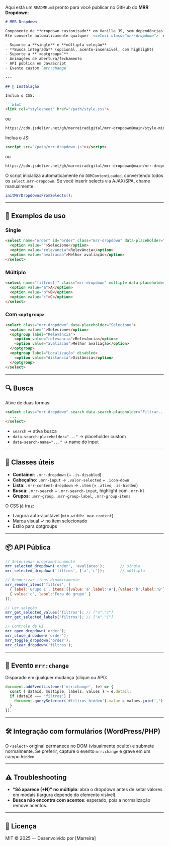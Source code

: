 Aqui está um `README.md` pronto para você publicar no GitHub do **MRR Dropdown**:

````markdown
# MRR Dropdown

Componente de **dropdown customizado** em Vanilla JS, sem dependências externas.  
Ele converte automaticamente qualquer `<select class="mrr-dropdown">` em um dropdown com:

- Suporte a **single** e **múltipla seleção**
- **Busca integrada** (opcional, acento-insensível, com highlight)
- Suporte a **`<optgroup>`**
- Animações de abertura/fechamento
- API pública em JavaScript
- Evento custom `mrr:change`

---

## 🚀 Instalação

Inclua o CSS:

```html
<link rel="stylesheet" href="/path/style.css">
````
ou
```html
https://cdn.jsdelivr.net/gh/marreiradigital/mrr-dropdown@main/style-min.css
````

Inclua o JS:

```html
<script src="/path/mrr-dropdown.js"></script>
```
ou
```html
https://cdn.jsdelivr.net/gh/marreiradigital/mrr-dropdown@main/mrr-dropdown-min.js
```

O script inicializa automaticamente no `DOMContentLoaded`, convertendo todos os `select.mrr-dropdown`.
Se você inserir selects via AJAX/SPA, chame manualmente:

```js
initMrrDropdownsFromSelects();
```

---

## 📄 Exemplos de uso

### Single

```html
<select name="order" id="order" class="mrr-dropdown" data-placeholder="Selecione">
  <option value="">Selecione</option>
  <option value="relevancia">Relevância</option>
  <option value="avaliacao">Melhor avaliação</option>
</select>
```

### Múltiplo

```html
<select name="filtros[]" class="mrr-dropdown" multiple data-placeholder="Selecione filtros">
  <option value="a">A</option>
  <option value="b">B</option>
  <option value="c">C</option>
</select>
```

### Com `<optgroup>`

```html
<select class="mrr-dropdown" data-placeholder="Selecione">
  <option value="">Selecione</option>
  <optgroup label="Relevância">
    <option value="relevancia">Relevância</option>
    <option value="avaliacao">Melhor avaliação</option>
  </optgroup>
  <optgroup label="Localização" disabled>
    <option value="distancia">Distância</option>
  </optgroup>
</select>
```

---

## 🔍 Busca

Ative de duas formas:

```html
<select class="mrr-dropdown" search data-search-placeholder="Filtrar..." data-search-name="busca_order">
  ...
</select>
```

* `search` → ativa busca
* `data-search-placeholder="..."` → placeholder custom
* `data-search-name="..."` → name do input

---

## 🎨 Classes úteis

* **Container**: `.mrr-dropdown` (+ `.is-disabled`)
* **Cabeçalho**: `.mrr-input` → `.valor-selected` + `.icon-down`
* **Lista**: `.mrr-content-dropdown` → `.item` (+ `.ativo`, `.is-hidden`)
* **Busca**: `.mrr-search` + `.mrr-search-input`, highlight com `.mrr-hl`
* **Grupos**: `.mrr-group`, `.mrr-group-label`, `.mrr-group-items`

O CSS já traz:

* Largura auto-ajustável (`min-width: max-content`)
* Marca visual ✓ no item selecionado
* Estilo para optgroups

---

## 📦 API Pública

```js
// Selecionar programaticamente
mrr_selected_dropdown('order', 'avaliacao');       // single
mrr_selected_dropdown('filtros', ['a','c']);       // múltiplo

// Renderizar itens dinamicamente
mrr_render_itens('filtros', [
  { label:'Grupo 1', items:[{value:'a',label:'A'},{value:'b',label:'B'}] },
  { value:'c', label:'Fora do grupo' }
]);

// Ler seleção
mrr_get_selected_values('filtros'); // ["a","c"]
mrr_get_selected_labels('filtros'); // ["A","C"]

// Controle de UI
mrr_open_dropdown('order');
mrr_close_dropdown('order');
mrr_toggle_dropdown('order');
mrr_clear_dropdown('filtros');
```

---

## 📡 Evento `mrr:change`

Disparado em qualquer mudança (clique ou API):

```js
document.addEventListener('mrr:change', (e) => {
  const { dataId, multiple, labels, values } = e.detail;
  if (dataId === 'filtros') {
    document.querySelector('#filtros_hidden').value = values.join(',');
  }
});
```

---

## 🛠️ Integração com formulários (WordPress/PHP)

O `<select>` original permanece no DOM (visualmente oculto) e submete normalmente.
Se preferir, capture o evento `mrr:change` e grave em um campo `hidden`.

---

## ⚠️ Troubleshooting

* **“Só aparece (+N)” no múltiplo**: abra o dropdown antes de setar valores em modais (largura depende do elemento visível).
* **Busca não encontra com acentos**: esperado, pois a normalização remove acentos.

---

## 📜 Licença

MIT © 2025 — Desenvolvido por \[Marreira]
